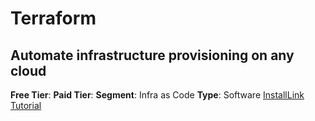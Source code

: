 # Terraform

## Automate infrastructure provisioning on any cloud

**Free Tier**: 
**Paid Tier**: 
**Segment**: Infra as Code
**Type**: Software
[InstallLink](https://www.terraform.io/downloads)
[Tutorial](https://learn.hashicorp.com/tutorials/terraform/aws-build?in=terraform/aws-get-started)

